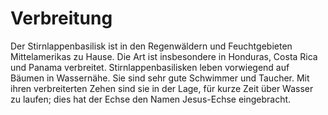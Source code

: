 # Verbreitung
Der Stirnlappenbasilisk ist in den Regenwäldern und Feuchtgebieten Mittelamerikas zu Hause. Die Art ist insbesondere in Honduras, Costa Rica und Panama verbreitet. Stirnlappenbasilisken leben vorwiegend auf Bäumen in Wassernähe. Sie sind sehr gute Schwimmer und Taucher. Mit ihren verbreiterten Zehen sind sie in der Lage, für kurze Zeit über Wasser zu laufen; dies hat der Echse den Namen Jesus-Echse eingebracht.
